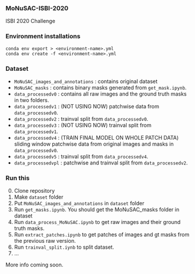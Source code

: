 ### MoNuSAC-ISBI-2020
ISBI 2020 Challenge

### Environment installations
```
conda env export > <environment-name>.yml    
conda env create -f <environment-name>.yml
```

### Dataset

* `MoNuSAC_images_and_annotations` : contains original dataset
* `MoNuSAC_masks` : contains binary masks generated from `get_mask.ipynb`.
* `data_processedv0` : contains all raw images and the ground truth masks in two folders.
* `data_processedv1` : (NOT USING NOW) patchwise data from `data_processedv0`.
* `data_processedv2` : trainval split from `data_processedv0`.
* `data_processedv3` : (NOT USING NOW) trainval split from `data_processedv1`.
* `data_processedv4` : (TRAIN FINAL MODEL ON WHOLE PATCH DATA) sliding window patchwise data from original images and masks in `data_processedv0`.
* `data_processedv5` : trainval split from `data_processedv4`.
* `data_processedvpl` : patchwise and trainval split from `data_processedv2`.


### Run this

0. Clone repository
1. Make `dataset` folder
2. Put `MoNuSAC_images_and_annotations` in `dataset` folder
3. Run `get_masks.ipynb`. You should get the MoNuSAC_masks folder in dataset
4. Run `data_process_MoNuSAC.ipynb` to get raw images and their ground truth masks. 
5. Run `extract_patches.ipynb` to get patches of images and gt masks from the previous raw version.
6. Run `trainval_split.iynb` to split dataset.
7. ...

More info coming soon.
